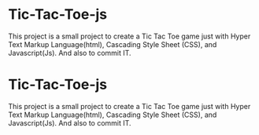 # Tic-Tac-Toe-js
This project is a small project to create a Tic Tac Toe game just with Hyper Text Markup Language(html), Cascading Style Sheet (CSS), and Javascript(Js).
And also to commit IT.
# Tic-Tac-Toe-js
This project is a small project to create a Tic Tac Toe game just with Hyper Text Markup Language(html), Cascading Style Sheet (CSS), and Javascript(Js).
And also to commit IT.
